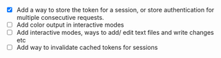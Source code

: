 - [x] Add a way to store the token for a session, or store authentication for multiple consecutive requests.
- [ ] Add color output in interactive modes
- [ ] Add interactive modes, ways to add/ edit text files and write changes etc 
- [ ] Add way to invalidate cached tokens for sessions

